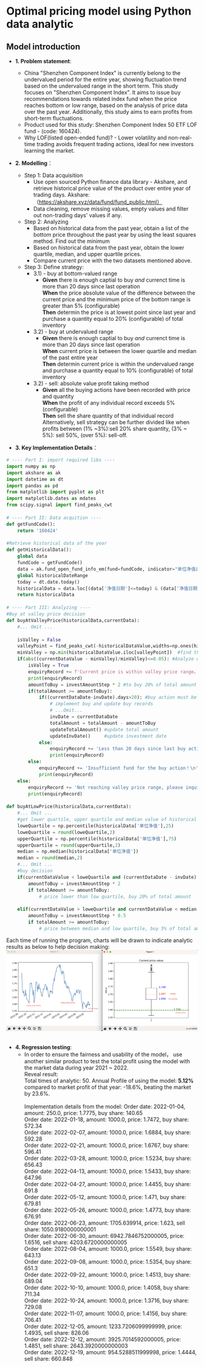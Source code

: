 # Optimal pricing model using Python data analytic
## Model introduction
* **1. Problem statement**: 
  * China "Shenzhen Component Index" is currently belong to the undervalued period for the entire year, showing fluctuation trend based on the undervalued range in the short term. This study focuses on "Shenzhen Component Index". It aims to issue buy recommendations towards related index fund when the price reaches bottom or low range, based on the analysis of price data over the past year. Additionally, this study aims to earn profits from short-term fluctuations.
  * Product used for this study: Shenzhen Component Index 50 ETF LOF fund - (code: 160424). 
  * Why LOF(listed open-ended fund)? - Lower volatility and non-real-time trading avoids frequent trading actions, ideal for new investors learning the market.
* **2. Modelling**：
  * Step 1: Data acquisition 
    * Use open sourced Python finance data library - Akshare, and retrieve historical price value of the product over entire year of trading days. Akshare: （https://akshare.xyz/data/fund/fund_public.html）
    * Data cleaning, remove missing values, empty values and filter out non-trading days' values if any.
  * Step 2: Analyzing 
    * Based on historical data from the past year, obtain a list of the bottom price throughout the past year by using the least squares method. Find out the minimum 
    * Based on historical data from the past year, obtain the lower quartile, median, and upper quartile prices.
    * Compare current price with the two datasets mentioned above.
  * Step 3: Define strategy:
    * 3.1) - buy at bottom-valued range
      * **Given** there is enough captial to buy _and_ currenct time is more than 20 days since last operation
    <br/> **When** the price absolute value of the difference between the current price and the minimum price of the bottom range is greater than 5% (configurable)
    <br/> **Then** determin the price is at lowest point since last year and purchase a quantity equal to 20% (configurable) of total inventory<br/>
    * 3.2) - buy at undervalued range
      * **Given** there is enough captial to buy _and_ currenct time is more than 20 days since last operation
    <br/> **When** current price is between the lower quartile and median of the past entire year
    <br/> **Then** determin current price is within the undervalued range and purchase a quantity equal to 10% (configurable) of total inventory<br/>
    * 3.2) - sell: absolute value profit taking method
      * **Given** all the buying actions have been recorded with price and quantity
    <br/> **When** the profit of any individual record exceeds 5%(configurable)
    <br/> **Then** sell the share quantity of that individual record
    <br/> Alternatively, sell strategy can be further divided like when profits between (1% ~3%):sell 20% share quantity, (3% ~ 5%): sell 50%, (over 5%): sell-off.

* **3. Key Implementation Details**：
``` python
# ---- Part I: import required libs ----
import numpy as np
import akshare as ak
import datetime as dt
import pandas as pd
from matplotlib import pyplot as plt
import matplotlib.dates as mdates
from scipy.signal import find_peaks_cwt

# ---- Part II: Data acquition ----
def getFundCode():
    return '160424'

#Retrieve historical data of the year
def getHistoricalData():
    global data
    fundCode = getFundCode()
    data = ak.fund_open_fund_info_em(fund=fundCode, indicator="单位净值走势")  #Use Akshare to retrieve fund price data
    global historicalDateRange
    today = dt.date.today()
    historicalData = data.loc[(data['净值日期']<=today) & (data['净值日期']>(today - dt.timedelta(days=historicalDateRange)))] #historical date range is configurable and it
    return historicalData

# ---- Part III: Analyzing ----
#Buy at valley price decision
def buyAtValleyPrice(historicalData,currentData):
    #... Omit ...
   
    isValley = False
    valleyPoint = find_peaks_cwt(-historicalDataValue,widths=np.ones(historicalDataValue.shape)*2)-1 #find a list of valley value point
    minValley = np.min(historicalDataValue.iloc[valleyPoint])  #find the minimum valley value from the list
    if(abs((currentDataValue - minValley)/minValley)<=0.05): #Analyze whether it's at valley price range
        isValley = True
        enquiryRecord += f'Current price is within valley price range。Bottom value of the past year：{minValley}，Current price：{currentDataValue}\n'
        print(enquiryRecord)
        amountToBuy = investAmountStep * 2 #to buy 20% of total amount
        if(totalAmount >= amountToBuy):
            if((currentDataDate-invDate).days>20): #buy action must be 20 trading later since last buy action
                # implement buy and update buy records
                # ...Omit...
                invDate = currentDataDate
                totalAmount = totalAmount - amountToBuy
                updateTotalAmount() #update total amount
                updateInvDate()     #update investment date
            else:
                enquiryRecord += 'Less than 20 days since last buy action, wait and avoid frequent buying actions\n'
                print(enquiryRecord)    
        else:
            enquiryRecord += 'Insufficient fund for the buy action！\n'
            print(enquiryRecord)
    else:
        enquiryRecord += 'Not reaching valley price range, please inquiry again later.\n'
        print(enquiryRecord)

def buyAtLowPrice(historicalData,currentData):
    #... Omit ...
    #get lower quartile, upper quartile and median value of historical data
    loweQuartile = np.percentile(historicalData['单位净值'],25)
    loweQuartile = round(loweQuartile,2)
    upperQuartile = np.percentile(historicalData['单位净值'],75)
    upperQuartile = round(upperQuartile,2)
    median = np.median(historicalData['单位净值'])
    median = round(median,2)
    #... Omit ...
    #buy decision
    if(currentDataValue < loweQuartile and (currentDataDate - invDate).days>20):
        amountToBuy = investAmountStep * 2
        if totalAmount >= amountToBuy:
            # price lower than low quartile, buy 20% of total amount
            
    elif(currentDataValue > loweQuartile and currentDataValue < median and (currentDataDate - invDate).days>20):
        amountToBuy = investAmountStep * 0.5
        if totalAmount >= amountToBuy:
            # price between median and low quartile, buy 5% of total amount        
```
Each time of running the program, charts will be drawn to indicate analytic results as below to help decision making:
<img src='https://github.com/SpicyHotdog/pricemodel/blob/main/analytic%20result.png'/><br/><br/>


* **4. Regression testing**: 
  * In order to ensure the fairness and usability of the model， use another similar product to test the total profit using the model with the market data during year 2021 ~ 2022.
  <br/> Reveal result: 
  <br/> Total times of analytic: 50. Annual Profile of using the model: **5.12%** compared to market profit of that year: -18.6%, beating the market by 23.6%.   
  <br/> Implementation details from the model:
Order date: 2022-01-04, amount: 250.0, price: 1.7775, buy share: 140.65<br/>
Order date: 2022-01-18, amount: 1000.0, price: 1.7472, buy share: 572.34<br/>
Order date: 2022-02-07, amount: 1000.0, price: 1.6884, buy share: 592.28<br/>
Order date: 2022-02-21, amount: 1000.0, price: 1.6767, buy share: 596.41<br/>
Order date: 2022-03-28, amount: 1000.0, price: 1.5234, buy share: 656.43<br/>
Order date: 2022-04-13, amount: 1000.0, price: 1.5433, buy share: 647.96<br/>
Order date: 2022-04-27, amount: 1000.0, price: 1.4455, buy share: 691.8<br/>
Order date: 2022-05-12, amount: 1000.0, price: 1.471, buy share: 679.81<br/>
Order date: 2022-05-26, amount: 1000.0, price: 1.4773, buy share: 676.91<br/>
Order date: 2022-06-23, amount: 1705.639914, price: 1.623, sell share: 1050.9180000000001<br/>
Order date: 2022-06-30, amount: 6942.7846752000005, price: 1.6516, sell share: 4203.6720000000005<br/>
Order date: 2022-08-04, amount: 1000.0, price: 1.5549, buy share: 643.13<br/>
Order date: 2022-09-08, amount: 1000.0, price: 1.5354, buy share: 651.3<br/>
Order date: 2022-09-22, amount: 1000.0, price: 1.4513, buy share: 689.04<br/>
Order date: 2022-10-10, amount: 1000.0, price: 1.4058, buy share: 711.34<br/>
Order date: 2022-10-24, amount: 1000.0, price: 1.3716, buy share: 729.08<br/>
Order date: 2022-11-07, amount: 1000.0, price: 1.4156, buy share: 706.41<br/>
Order date: 2022-12-05, amount: 1233.7206099999999, price: 1.4935, sell share: 826.06<br/>
Order date: 2022-12-12, amount: 3925.7014592000005, price: 1.4851, sell share: 2643.3920000000003<br/>
Order date: 2022-12-19, amount: 954.5288511999998, price: 1.4444, sell share: 660.848<br/>
